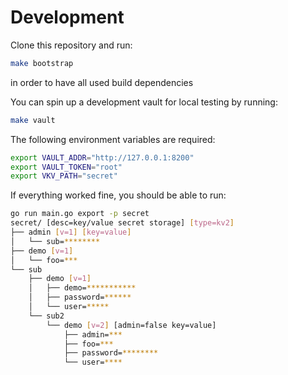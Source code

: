 # Development
Clone this repository and run:

```sh
make bootstrap
```

in order to have all used build dependencies

You can spin up a development vault for local testing by running:

```sh
make vault
```

The following environment variables are required:

```sh
export VAULT_ADDR="http://127.0.0.1:8200"
export VAULT_TOKEN="root"
export VKV_PATH="secret"
```

If everything worked fine, you should be able to run:

```sh
go run main.go export -p secret
secret/ [desc=key/value secret storage] [type=kv2]
├── admin [v=1] [key=value]
│   └── sub=********
├── demo [v=1]
│   └── foo=***
└── sub
    ├── demo [v=1]
    │   ├── demo=***********
    │   ├── password=******
    │   └── user=*****
    └── sub2
        └── demo [v=2] [admin=false key=value]
            ├── admin=***
            ├── foo=***
            ├── password=********
            └── user=****
```